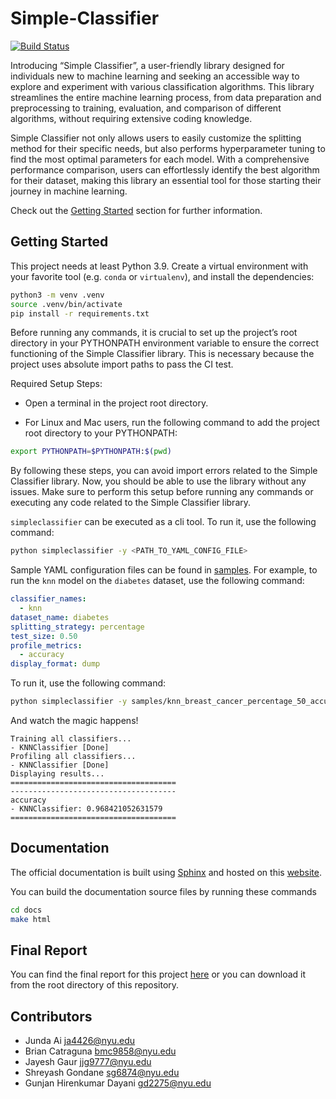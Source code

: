 # Simple-Classifier

[![Build Status](https://img.shields.io/endpoint.svg?url=https%3A%2F%2Factions-badge.atrox.dev%2Fbriancatraguna%2FSimple-Classifier%2Fbadge%3Fref%3Dmain&style=for-the-badge)](https://actions-badge.atrox.dev/briancatraguna/Simple-Classifier/goto?ref=main)

Introducing “Simple Classifier”, a user-friendly library designed for individuals new to machine learning and seeking an accessible way to explore and experiment with various classification algorithms. This library streamlines the entire machine learning process, from data preparation and preprocessing to training, evaluation, and comparison of different algorithms, without requiring extensive coding knowledge.

Simple Classifier not only allows users to easily customize the splitting method for their specific needs, but also performs hyperparameter tuning to find the most optimal parameters for each model. With a comprehensive performance comparison, users can effortlessly identify the best algorithm for their dataset, making this library an essential tool for those starting their journey in machine learning.

Check out the [Getting Started](https://storage.googleapis.com/simple-classifier-documentation/getting_started.html) section for further information.

## Getting Started

This project needs at least Python 3.9. Create a virtual environment with your favorite tool (e.g. `conda` or `virtualenv`), and install the dependencies:

```bash
python3 -m venv .venv
source .venv/bin/activate
pip install -r requirements.txt
```

Before running any commands, it is crucial to set up the project’s root directory in your PYTHONPATH environment variable to ensure the correct functioning of the Simple Classifier library. This is necessary because the project uses absolute import paths to pass the CI test.

Required Setup Steps:

- Open a terminal in the project root directory.

- For Linux and Mac users, run the following command to add the project root directory to your PYTHONPATH:

```bash
export PYTHONPATH=$PYTHONPATH:$(pwd)
```

By following these steps, you can avoid import errors related to the Simple Classifier library. Now, you should be able to use the library without any issues. Make sure to perform this setup before running any commands or executing any code related to the Simple Classifier library.

`simpleclassifier` can be executed as a cli tool. To run it, use the following command:

```bash
python simpleclassifier -y <PATH_TO_YAML_CONFIG_FILE>
```

Sample YAML configuration files can be found in [samples](samples/). For example, to run the `knn` model on the `diabetes` dataset, use the following command:

```yaml
classifier_names:
  - knn
dataset_name: diabetes
splitting_strategy: percentage
test_size: 0.50
profile_metrics:
  - accuracy
display_format: dump
```

To run it, use the following command:

```bash
python simpleclassifier -y samples/knn_breast_cancer_percentage_50_accuracy_dump.yml
```

And watch the magic happens!

```
Training all classifiers...
- KNNClassifier [Done]
Profiling all classifiers...
- KNNClassifier [Done]
Displaying results...
=====================================
-------------------------------------
accuracy
- KNNClassifier: 0.968421052631579
=====================================
```

## Documentation

The official documentation is built using [Sphinx](https://www.sphinx-doc.org/en/master/)
and hosted on this [website](https://storage.googleapis.com/simple-classifier-documentation/index.html).

You can build the documentation source files by running these commands

```bash
cd docs
make html
```

## Final Report

You can find the final report for this project 
[here](https://drive.google.com/file/d/1sxz3DGYw98rRh3lRoN5vcMBC7zlVnV-C/view?usp=sharing) 
or you can download it from the root directory of this repository.

## Contributors

- Junda Ai [ja4426@nyu.edu](ja4426@nyu.edu)
- Brian Catraguna [bmc9858@nyu.edu](bmc9858@nyu.edu)
- Jayesh Gaur [jjg9777@nyu.edu](jjg9777@nyu.edu)
- Shreyash Gondane [sg6874@nyu.edu](sg6874@nyu.edu)
- Gunjan Hirenkumar Dayani [gd2275@nyu.edu](gd2275@nyu.edu)
